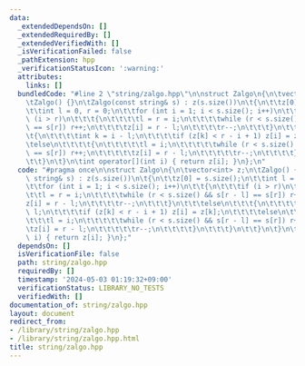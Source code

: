```yaml
---
data:
  _extendedDependsOn: []
  _extendedRequiredBy: []
  _extendedVerifiedWith: []
  _isVerificationFailed: false
  _pathExtension: hpp
  _verificationStatusIcon: ':warning:'
  attributes:
    links: []
  bundledCode: "#line 2 \"string/zalgo.hpp\"\n\nstruct Zalgo\n{\n\tvector<int> z;\n\
    \tZalgo() {}\n\tZalgo(const string& s) : z(s.size())\n\t{\n\t\tz[0] = s.size();\n\
    \t\tint l = 0, r = 0;\n\t\tfor (int i = 1; i < s.size(); i++)\n\t\t{\n\t\t\tif\
    \ (i > r)\n\t\t\t{\n\t\t\t\tl = r = i;\n\t\t\t\twhile (r < s.size() && s[r - l]\
    \ == s[r]) r++;\n\t\t\t\tz[i] = r - l;\n\t\t\t\tr--;\n\t\t\t}\n\t\t\telse\n\t\t\
    \t{\n\t\t\t\tint k = i - l;\n\t\t\t\tif (z[k] < r - i + 1) z[i] = z[k];\n\t\t\t\
    \telse\n\t\t\t\t{\n\t\t\t\t\tl = i;\n\t\t\t\t\twhile (r < s.size() && s[r - l]\
    \ == s[r]) r++;\n\t\t\t\t\tz[i] = r - l;\n\t\t\t\t\tr--;\n\t\t\t\t}\n\t\t\t}\n\
    \t\t}\n\t}\n\tint operator[](int i) { return z[i]; }\n};\n"
  code: "#pragma once\n\nstruct Zalgo\n{\n\tvector<int> z;\n\tZalgo() {}\n\tZalgo(const\
    \ string& s) : z(s.size())\n\t{\n\t\tz[0] = s.size();\n\t\tint l = 0, r = 0;\n\
    \t\tfor (int i = 1; i < s.size(); i++)\n\t\t{\n\t\t\tif (i > r)\n\t\t\t{\n\t\t\
    \t\tl = r = i;\n\t\t\t\twhile (r < s.size() && s[r - l] == s[r]) r++;\n\t\t\t\t\
    z[i] = r - l;\n\t\t\t\tr--;\n\t\t\t}\n\t\t\telse\n\t\t\t{\n\t\t\t\tint k = i -\
    \ l;\n\t\t\t\tif (z[k] < r - i + 1) z[i] = z[k];\n\t\t\t\telse\n\t\t\t\t{\n\t\t\
    \t\t\tl = i;\n\t\t\t\t\twhile (r < s.size() && s[r - l] == s[r]) r++;\n\t\t\t\t\
    \tz[i] = r - l;\n\t\t\t\t\tr--;\n\t\t\t\t}\n\t\t\t}\n\t\t}\n\t}\n\tint operator[](int\
    \ i) { return z[i]; }\n};"
  dependsOn: []
  isVerificationFile: false
  path: string/zalgo.hpp
  requiredBy: []
  timestamp: '2024-05-03 01:19:32+09:00'
  verificationStatus: LIBRARY_NO_TESTS
  verifiedWith: []
documentation_of: string/zalgo.hpp
layout: document
redirect_from:
- /library/string/zalgo.hpp
- /library/string/zalgo.hpp.html
title: string/zalgo.hpp
---
```

